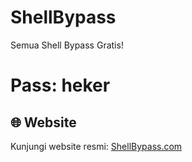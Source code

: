# ShellBypass
Semua Shell Bypass Gratis!
# **Pass: heker**
## 🌐 Website

Kunjungi website resmi: [ShellBypass.com](https://www.shellbypass.com/)
